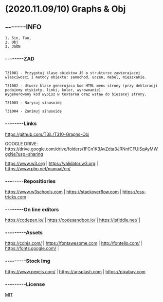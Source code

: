 # (2020.11.09/10) Graphs & Obj
## -------INFO
```ww
1. Sin, Tan, 
2. Obj
3. JSON
```

### --------ZAD
```

T31001 - Przygotuj klase obiektow JS o strukturze zawierajacej wlasciwosci i metody obiektu: samochod, uczen, mebel, mieszkanie.

T31002 - Utworz klase generujaca kod HTML menu strony (przy deklaracji podajemy etykiety, linki, kolor, wyrownanie). 
Wygenerowany kod wypisz w textarea oraz wstaw do biezacej strony.

T31003 - Narysuj sinusoidę

T31004 - Zanimuj sinusoidę
```
### --------Links
https://github.com/T3iL/T310-Graphs-Obj

GOOGLE DRIVE: https://drive.google.com/drive/folders/1FCn1K3AvZdta3JRNnfCFUlSqAyMWgxNe?usp=sharing

https://www.w3.org | https://validator.w3.org | https://www.php.net/manual/en/
### --------Repositiories
https://www.w3schools.com | https://stackoverflow.com | https://css-tricks.com |
### --------On line editors
https://codepen.io/ | https://codesandbox.io/ | https://jsfiddle.net/ |
### ---------Assets
https://cdnjs.com/ | https://fontawesome.com | http://fontello.com/ | https://fonts.google.com/ |
### ---------Stock Img
https://www.pexels.com/ | https://unsplash.com | https://pixabay.com
### ---------License
[MIT](https://choosealicense.com/licenses/mit/)
